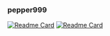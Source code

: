 ### pepper999

[![Readme Card](https://github-readme-stats.vercel.app/api/pin/?username=pengisblue&repo=AlgorithmStudy)](https://github.com/pengisblue/AlgorithmStudy) [![Readme Card](https://github-readme-stats.vercel.app/api/pin/?username=jjin-21&repo=JinRo_Study)](https://github.com/jjin-21/JinRo_Study)
